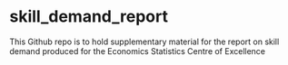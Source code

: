 # skill_demand_report
This Github repo is to hold supplementary material for the report on skill demand produced for the Economics Statistics Centre of Excellence

